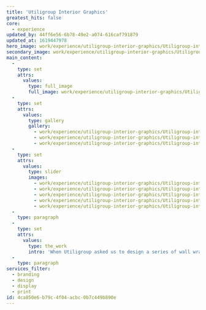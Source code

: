 ```yaml
---
title: 'Utiligroup Interior Graphics'
greatest_hits: false
core:
  - experience
updated_by: 44ff6e56-6b78-49e2-a074-616caf791879
updated_at: 1619447978
hero_image: work/experience/utiligroup-interior-graphics/Utiligroup-interior-graphics.jpg
secondary_image: work/experience/utiligroup-interior-graphics/Utiligroup-interior-graphics2.jpg
main_content:
  -
    type: set
    attrs:
      values:
        type: full_image
        full_image: work/experience/utiligroup-interior-graphics/Utiligroup-interior-graphics3.jpg
  -
    type: set
    attrs:
      values:
        type: gallery
        gallery:
          - work/experience/utiligroup-interior-graphics/Utiligroup-interior-graphics4.jpg
          - work/experience/utiligroup-interior-graphics/Utiligroup-interior-graphics5.jpg
          - work/experience/utiligroup-interior-graphics/Utiligroup-interior-graphics7.jpg
  -
    type: set
    attrs:
      values:
        type: slider
        images:
          - work/experience/utiligroup-interior-graphics/Utiligroup-interior-graphics.jpg
          - work/experience/utiligroup-interior-graphics/Utiligroup-interior-graphics2.jpg
          - work/experience/utiligroup-interior-graphics/Utiligroup-interior-graphics3.jpg
          - work/experience/utiligroup-interior-graphics/Utiligroup-interior-graphics4.jpg
          - work/experience/utiligroup-interior-graphics/Utiligroup-interior-graphics5.jpg
  -
    type: paragraph
  -
    type: set
    attrs:
      values:
        type: the_work
        intro: 'When Utiligroup asked us to design a series of wall wraps for their meeting rooms, we developed a concept inspired by technology and forward thinking, which resulted in the three meeting rooms being officially named Cloud, Computer and Internet. We were also commissioned to produce a wrap for the entrance to the Utiligroup premises, affording us the chance to create an impactful and memorable welcome wall. The outcome consisted of a combination of contemporary fonts and bold, captivating colours which accurately reflected Utiligroup’s brand identity.'
  -
    type: paragraph
services_filter:
  - branding
  - design
  - display
  - print
id: 4ca850e6-b79c-4f04-acbc-0b7c449b890e
---
```

